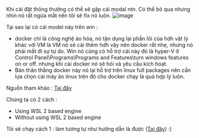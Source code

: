 Khi cài đặt thông thường có thể sẽ gặp cái modal ntn. Có thể bỏ qua nhưng nhìn nó rất ngứa mắt nên tôi sẽ fix nó luôn.
![image](https://user-images.githubusercontent.com/63473793/143525955-f054172e-9bab-4a9f-a82b-b889e3f9b75c.png)

Tại sao lại có cái model này trên win : 
- docker chỉ là công nghệ ảo hóa, nó tận dụng lại phần lõi của hdh vật lý khác với VM là VM nó sẽ cài thêm hdh vậy nên docker rất nhẹ, nhưng nó phải mất đi sự tự do. Win nó cũng có hỗ trợ cái này đó là hyper-V ở Control Panel\Programs\Programs and Features\turn windows features on or off. nhưng khi cài docker nó sẽ hỏi và yêu cầu kích hoạt.
- Bản thân thằng docker này nó lại hỗ trợ trên linux full packages nên cần lựa chọn cài máy ảo linux trên đó cho docker chạy là quá hợp lý luôn.

Nguồn tham khảo : [Tại đây](https://superuser.com/questions/1584710/docker-wsl-2-installation-is-incomplete)

Chúng ta có 2 cách :
 * Using WSL 2 based engine
 * Without using WSL 2 based engine

Tôi sẽ chạy cách 1 : làm tương tự như hướng dẫn là được ([Tại đây](https://docs.microsoft.com/en-us/windows/wsl/install-manual#step-4---download-the-linux-kernel-update-package)) :)
